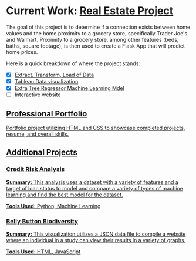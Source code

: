 # Current Work: [Real Estate Project](https://github.com/Amanda-Palenchar/Real_Estate)
The goal of this project is to determine if a connection exists between home values and the home proximity to a grocery store, specifically Trader Joe's and Walmart. Proximity to a grocery store, among other features (beds, baths, square footage), is then used to create a Flask App that will predict home prices.

Here is a quick breakdown of where the project stands: 
- [X] [Extract, Transform, Load of Data](https://github.com/Amanda-Palenchar/Real_Estate/tree/main/Data_Cleaning) 
- [X] [Tableau Data visualization](https://public.tableau.com/app/profile/amanda.palenchar/viz/RealEstateProject_16686111659970/RealEstate)
- [X] [Extra Tree Regressor Machine Learning Mdel](https://github.com/Amanda-Palenchar/Real_Estate/tree/main/Machine_Learning) 
- [ ] Interactive website

<u>

## [Professional Portfolio](https://amanda-palenchar.github.io/)
Portfolio project utilizing HTML and CSS to showcase completed projects, resume, and overall skills.

<u>

## Additional Projects

### [Credit Risk Analysis](https://github.com/Amanda-Palenchar/MechaCar_Statistical_Analysis.git)
**Summary:** This analysis uses a dataset with a variety of features and a target of loan status to model and compare a variety of types of machine learning and find the best model for the dataset.

**Tools Used:** Python, Machine Learning

### [Belly Button Biodiversity](https://github.com/Amanda-Palenchar/Belly_Button_Biodiversity.git)	
**Summary:** This visualization utilizes a JSON data file to compile a website where an individual in a study can view their results in a variety of graphs.

**Tools Used:** HTML, JavaScript


<!--
**Amanda-Palenchar/Amanda-Palenchar** is a ✨ _special_ ✨ repository because its `README.md` (this file) appears on your GitHub profile.

Here are some ideas to get you started:

- 🔭 I’m currently working on ...
- 🌱 I’m currently learning ...
- 👯 I’m looking to collaborate on ...
- 🤔 I’m looking for help with ...
- 💬 Ask me about ...
- 📫 How to reach me: ...
- 😄 Pronouns: ...
- ⚡ Fun fact: ...
-->
